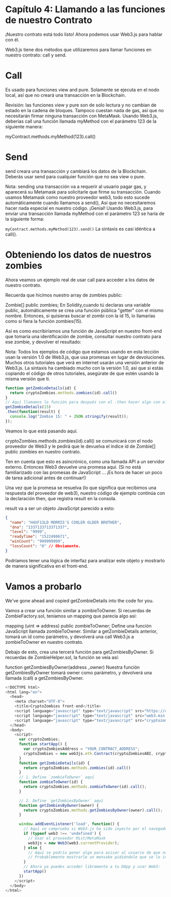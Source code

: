 # Capítulo 4: Llamando a las funciones de nuestro Contrato
¡Nuestro contrato está todo listo! Ahora podemos usar Web3.js para hablar con él.

Web3.js tiene dos métodos que utilizaremos para llamar funciones en nuestro contrato: call y send.


# Call
Es usado para funciones view and pure. Solamente se ejecuta en el nodo local, así que no creará una transacción en la Blockchain.

Revisión: las funciones view y pure son de solo lectura y no cambian de estado en la cadena de bloques. Tampoco cuestan nada de gas, así que no necesitarán firmar ninguna transacción con MetaMask. Usando Web3.js, deberías call una función llamada myMethod con el parámetro 123 de la siguiente manera:

myContract.methods.myMethod(123).call()


# Send
send creara una transacción y cambiará los datos de la Blockchain. Deberás usar send para cualquier función que no sea view o pure.

Nota: sending una transacción va a requerir al usuario pagar gas, y aparecerá su Metamask para solicitarle que firme su transacción. Cuando usamos Metamask como nuestro proveedor web3, todo esto sucede automáticamente cuando llamamos a send(), Así que no necesitaremos hacer nada especial en nuestro código. ¡Genial! Usando Web3.js, para enviar una transacción llamada myMethod con el parámetro 123 se haría de la siguiente forma:

`myContract.methods.myMethod(123).send()`
La sintaxis es casi idéntica a call().


# Obteniendo los datos de nuestros zombies
Ahora veamos un ejemplo real de usar call para acceder a los datos de nuestro contrato.

Recuerda que hicimos nuestro array de zombies public:

Zombie[] public zombies;
En Solidity,cuando tú declaras una variable public, automáticamente se crea una función pública "getter" con el mismo nombre. Entonces, si quisieras buscar el zombi con la id 15, lo llamarías como si fiera la función zombies(15).

Así es como escribiríamos una función de JavaScript en nuestro front-end que tomaría una identificación de zombie, consultar nuestro contrato para ese zombie, y devolver el resultado:


Nota: Todos los ejemplos de código que estamos usando en esta lección usan la versión 1.0 de Web3.js, que usa promesas en lugar de devoluciones. Muchos otros tutoriales que verá en internet usarán una versión anterior de Web3.js. La sintaxis ha cambiado mucho con la versión 1.0, así que si estás copiando el código de otros tutoriales, asegúrate de que estén usando la misma versión que ti.

```javascript
function getZombieDetails(id) {
  return cryptoZombies.methods.zombies(id).call()
}
// Aquí llamamos la función para después con el .then hacer algo con el resultado:
getZombieDetails(15)
.then(function(result) {
  console.log("Zombie 15: " + JSON.stringify(result));
});

```

Veamos lo que está pasando aquí.

cryptoZombies.methods.zombies(id).call() se comunicará con el nodo proveedor de Web3 y le pedirá que le devuelva el índice id de Zombie[] public zombies en nuestro contrato.

Ten en cuenta que esto es asincrónico, como una llamada API a un servidor externo. Entonces Web3 devuelve una promesa aquí. (Si no está familiarizado con las promesas de JavaScript ... ¡Es hora de hacer un poco de tarea adicional antes de continuar!)

Una vez que la promesa se resuelva (lo que significa que recibimos una respuesta del proveedor de web3), nuestro código de ejemplo continúa con la declaración then, que registra result en la consola.

result va a ser un objeto JavaScript parecido a esto:
```json
{
  "name": "H4XF13LD MORRIS'S COOLER OLDER BROTHER",
  "dna": "1337133713371337",
  "level": "9999",
  "readyTime": "1522498671",
  "winCount": "999999999",
  "lossCount": "0" // Obviamente.
}
```

Podríamos tener una lógica de interfaz para analizar este objeto y mostrarlo de manera significativa en el front-end.


# Vamos a probarlo
We've gone ahead and copied getZombieDetails into the code for you.

Vamos a crear una función similar a zombieToOwner. Si recuerdas de ZombieFactory.sol, teníamos un mapping que parecía algo así:

mapping (uint => address) public zombieToOwner;
Define una función JavaScript llamada zombieToOwner. Similar a getZombieDetails anterior, tomará un id como parámetro, y devolverá una call Web3.js a zombieToOwner en nuestro contrato.

Debajo de esto, crea una tercerá función para getZombiesByOwner. Si recuerdas de ZombieHelper.sol, la función se veía así:

function getZombiesByOwner(address _owner)
Nuestra función getZombiesByOwner tomará owner como parámetro, y devolverá una llamada (call) a getZombiesByOwner.

```javascript
<!DOCTYPE html>
<html lang="en">
  <head>
    <meta charset="UTF-8">
    <title>CryptoZombies front-end</title>
    <script language="javascript" type="text/javascript" src="https://cdnjs.cloudflare.com/ajax/libs/jquery/3.3.1/jquery.min.js"></script>
    <script language="javascript" type="text/javascript" src="web3.min.js"></script>
    <script language="javascript" type="text/javascript" src="cryptozombies_abi.js"></script>
  </head>
  <body>
    <script>
      var cryptoZombies;
      function startApp() {
        var cryptoZombiesAddress = "YOUR_CONTRACT_ADDRESS";
        cryptoZombies = new web3js.eth.Contract(cryptoZombiesABI, cryptoZombiesAddress);
      }
      function getZombieDetails(id) {
        return cryptoZombies.methods.zombies(id).call()
      }
      // 1. Define `zombieToOwner` aquí
      function zombieToOwner(id) {
        return cryptoZombies.methods.zombieToOwner(id).call();
      }

      // 2. Define `getZombiesByOwner` aquí
      function getZombiesByOwner(owner) {
        return cryptoZombies.methods.getZombiesByOwner(owner).call();
      }

      window.addEventListener('load', function() {
        // Aquí se comprueba si Web3.js ha sido inyecto por el navegador (Mist/MetaMask)
        if (typeof web3 !== 'undefined') {
          // Usar el proveedor Mist/MetaMask
          web3js = new Web3(web3.currentProvider);
        } else {
          // Aquí se podría poner algo para avisar al usuario de que no tiene Metamask o Mist instalado
          // Probablemente mostrarle un mensake pidiéndole que se lo instale
        }
        // Ahora ya puedes acceder libremente a tu DApp y usar Web3:
        startApp()
      })
    </script>
  </body>
</html>

```
